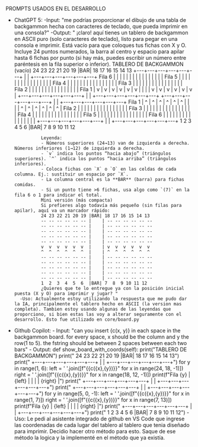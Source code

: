 PROMPTS USADOS EN EL DESARROLLO
- ChatGPT 5:
        -Input: "me podrías proporcionar el dibujo de una tabla de backgammon hecha con caracteres de teclado, que pueda imprimir en una consola?"
                -Output: 
                " ¡claro! aquí tienes un tablero de backgammon en ASCII puro (solo caracteres de teclado), listo para pegar en una consola e imprimir. Está vacío para que coloques tus fichas con X y O. Incluye 24 puntos numerados, la barra al centro y espacio para apilar hasta 6 fichas por punto (si hay más, puedes escribir un número entre paréntesis en la fila superior o inferior).
                                        TABLERO DE BACKGAMMON (vacío)
                        24  23  22  21  20  19   |BAR|   18  17  16  15  14  13
                        +---+---+---+---+---+---+  |   |  +---+---+---+---+---+---+
                Fila 6   |   |   |   |   |   |   |  |   |  |   |   |   |   |   |   |
                Fila 5   |   |   |   |   |   |   |  |   |  |   |   |   |   |   |   |
                Fila 4   |   |   |   |   |   |   |  |   |  |   |   |   |   |   |   |
                Fila 3   |   |   |   |   |   |   |  |   |  |   |   |   |   |   |   |
                Fila 2   |   |   |   |   |   |   |  |   |  |   |   |   |   |   |   |
                Fila 1   | v | v | v | v | v | v |  |   |  | v | v | v | v | v | v |
                        +---+---+---+---+---+---+  |   |  +---+---+---+---+---+---+
                        +---+---+---+---+---+---+  |   |  +---+---+---+---+---+---+
                Fila 1   | ^ | ^ | ^ | ^ | ^ | ^ |  |   |  | ^ | ^ | ^ | ^ | ^ | ^ |
                Fila 2   |   |   |   |   |   |   |  |   |  |   |   |   |   |   |   |
                Fila 3   |   |   |   |   |   |   |  |   |  |   |   |   |   |   |   |
                Fila 4   |   |   |   |   |   |   |  |   |  |   |   |   |   |   |   |
                Fila 5   |   |   |   |   |   |   |  |   |  |   |   |   |   |   |   |
                Fila 6   |   |   |   |   |   |   |  |   |  |   |   |   |   |   |   |
                        +---+---+---+---+---+---+  |   |  +---+---+---+---+---+---+
                        1   2   3   4   5   6    |BAR|    7   8   9  10  11  12

                Leyenda:
                - Números superiores (24→13) van de izquierda a derecha. Números inferiores (1→12) de izquierda a derecha.
                - `v` indica los puntos “hacia abajo” (triángulos superiores). `^` indica los puntos “hacia arriba” (triángulos inferiores).
                - Coloca fichas con `X` o `O` en las celdas de cada columna. Ej.: sustituir un espacio por `X`.
                - La columna central es la **BAR** (barra) para fichas comidas.
                - Si un punto tiene >6 fichas, usa algo como `(7)` en la fila 6 o 1 para indicar el total.
                Mini versión (más compacta)
                Si prefieres algo todavía más pequeño (sin filas para apilar), aquí va un marcador rápido:
                24 23 22 21 20 19 |BAR| 18 17 16 15 14 13
                -- -- -- -- -- -- |    | -- -- -- -- -- --
                -- -- -- -- -- -- |    | -- -- -- -- -- --
                -- -- -- -- -- -- |    | -- -- -- -- -- --
                -- -- -- -- -- -- |    | -- -- -- -- -- --
                -- -- -- -- -- -- |    | -- -- -- -- -- --
                v  v  v  v  v  v  |    | v  v  v  v  v  v
                ^  ^  ^  ^  ^  ^  |    | ^  ^  ^  ^  ^  ^
                -- -- -- -- -- -- |    | -- -- -- -- -- --
                -- -- -- -- -- -- |    | -- -- -- -- -- --
                -- -- -- -- -- -- |    | -- -- -- -- -- --
                -- -- -- -- -- -- |    | -- -- -- -- -- --
                -- -- -- -- -- -- |    | -- -- -- -- -- --
                1  2  3  4  5  6  |BAR| 7  8  9 10 11 12
                ¿Quieres que te lo entregue ya con la posición inicial puesta (X y O) para imprimir y jugar? "
        -Uso: Actualmente estoy utilizando la respuesta que me pudo dar la IA, principalmente el tablero hecho en ASCII (la version mas completa). Tambien estoy usando algunas de las leyendas que proporciono, si bien estas las voy a alterar seguramente con el desarrollo. Esto fue utilizado en core/board.py
- Github Copilot:
        - Input: "can you insert {c(x, y)} in each space in the backgammon board. for every space, x should be the column and y the row(1 to 5). the fstring should be between 2 spaces between each two bars"
        - Output: 
                    def show_board_with_coords(self):
        print("TABLERO DE BACKGAMMON")
        print("   24  23  22  21  20  19   |BAR|   18  17  16  15  14  13")
        print(" +---+---+---+---+---+---+  |   |  +---+---+---+---+---+---+")
        for y in range(1, 6):
            left = '  '.join([f"{{c({x},{y})}}" for x in range(24, 18, -1)])
            right = '  '.join([f"{{c({x},{y})}}" for x in range(18, 12, -1)])
            print(f"Fila {y}   | {left} |  |   |  | {right} |")
        print(" +---+---+---+---+---+---+  |   |  +---+---+---+---+---+---+")
        print(" +---+---+---+---+---+---+  |   |  +---+---+---+---+---+---+")
        for y in range(5, 0, -1):
            left = '  '.join([f"{{c({x},{y})}}" for x in range(1, 7)])
            right = '  '.join([f"{{c({x},{y})}}" for x in range(7, 13)])
            print(f"Fila {y}   | {left} |  |   |  | {right} |")
        print(" +---+---+---+---+---+---+  |   |  +---+---+---+---+---+---+")
        print("   1   2   3   4   5   6    |BAR|    7   8   9  10  11  12")
        - Uso: Le pedi al asistente integrado de github en VS Code que ingrese las coordenadas de cada lugar del tablero al tablero que tenia diseñado para imprimir. Decidio hacer otro método para esto. Saque de ese método la logica y la implementé en el método que ya existía. 